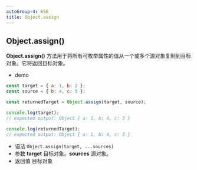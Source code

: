 ```yaml
---
autoGroup-4: ES6
title: Object.assign
---
```


## Object.assign()
**Object.assign()** 方法用于将所有可枚举属性的值从一个或多个源对象复制到目标对象。它将返回目标对象。
* demo  
```js
const target = { a: 1, b: 2 };
const source = { b: 4, c: 5 };

const returnedTarget = Object.assign(target, source);

console.log(target);
// expected output: Object { a: 1, b: 4, c: 5 }

console.log(returnedTarget);
// expected output: Object { a: 1, b: 4, c: 5 }

```
* 语法
`Object.assign(target, ...sources)`
* 参数
**target**  目标对象。**sources**    源对象。
* 返回值
    目标对象
